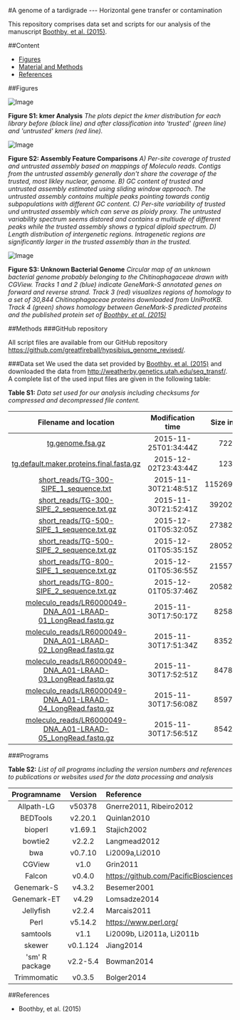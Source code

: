 #A genome of a tardigrade --- Horizontal gene transfer or contamination

This repository comprises data set and scripts for our analysis of the manuscript [Boothby, et al. (2015)](#References).

##Content

- [Figures](#figures)
- [Material and Methods](#methods)
- [References](#references)

##Figures

![Image](https://cdn.rawgit.com/greatfireball/hypsibius_genome_revised/master/supplement/figures/supplementary_figure_1.svg)

**Figure S1: kmer Analysis** *The plots depict the kmer
  distribution for each library before (black line) and after
  classification into 'trusted' (green line) and 'untrusted' kmers
  (red line).*
  
![Image](https://cdn.rawgit.com/greatfireball/hypsibius_genome_revised/master/supplement/figures/supplementary_figure_2.svg)

**Figure S2: Assembly Feature Comparisons** *A) Per-site coverage
  of trusted and untrusted assembly based on mappings of Moleculo
  reads. Contigs from the untrusted assembly generally don't share the
  coverage of the trusted, most likley nuclear, genome. B) GC content
  of trusted and untrusted assembly estimated using sliding window
  approach. The untrusted assembly contains multiple peaks pointing
  towards contig subpopulations with different GC content. C) Per-site
  variability of trusted und untrusted assembly which can serve as
  ploidy proxy. The untrusted variability spectrum seems distored and
  contains a multiude of different peaks while the trusted assembly
  shows a typical diploid spectrum. D) Length distribution of
  intergenetic regions. Intragenetic regions are significantly larger
  in the trusted assembly than in the trusted.*
  
  ![Image](https://cdn.rawgit.com/greatfireball/hypsibius_genome_revised/master/supplement/figures/supplementary_figure_3.svg)

**Figure S3: Unknown Bacterial Genome** *Circular map of an
  unknown bacterial genome probably belonging to the Chitinophagaceae
  drawn with CGView. Tracks 1 and 2 (blue) indicate GeneMark-S annotated
  genes on forward and reverse strand. Track 3 (red) visualizes
  regions of homology to a set of 30,844 Chitinophagaceae proteins
  downloaded from UniProtKB. Track 4 (green) shows homology between
  GeneMark-S predicted proteins and the published protein set of
  [Boothby, et al. (2015)](#References)*

##Methods
###GitHub repository

All script files are available from our GitHub repository
https://github.com/greatfireball/hypsibius_genome_revised/.

###Data set
We used the data set provided by [Boothby, et al. (2015)](#References) and downloaded
the data from http://weatherby.genetics.utah.edu/seq_transf/. A
complete list of the used input files are given in the following table:

**Table S1:** *Data set used for our analysis including checksums for compressed and decompressed file content.*

| Filename and location | Modification time  | Size in Bytes  | MD5 check sum | MD5 check sum decompressed |
|:---------------------:|:------------------:|---------------:|:-------------:|:--------------------------:|
| [tg.genome.fsa.gz](http://weatherby.genetics.utah.edu/seq_transf/tg.genome.fsa.gz) | 2015-11-25T01:34:44Z | 72215266 | b8bd39390ef35dd43d1cda1ca6944d5a | 77be374d28b91232c0810cc4d3cd37b9 |
| [tg.default.maker.proteins.final.fasta.gz](http://weatherby.genetics.utah.edu/seq_transf/tg.default.maker.proteins.final.fasta.gz) | 2015-12-02T23:43:44Z | 12359873 | 2de12e5d28d6dba121973db2071565d9 | 1ad17cfa9e6c26e552fa8048c6ee90af |
| [short\_reads/TG-300-SIPE\_1\_sequence.txt](http://weatherby.genetics.utah.edu/seq_transf/short_reads/TG-300-SIPE_1_sequence.txt) | 2015-11-30T21:48:51Z | 11526955725 | c16b5442c9893b6feaa3aa81a39eefcd | c16b5442c9893b6feaa3aa81a39eefcd |
| [short\_reads/TG-300-SIPE\_2\_sequence.txt.gz](http://weatherby.genetics.utah.edu/seq_transf/short_reads/TG-300-SIPE_2_sequence.txt.gz) | 2015-11-30T21:52:41Z | 3920224257 | 3bea43d66d71926fb620966d281598c6 | bc8423d4fe4275863e0809445ffd21ce |
| [short\_reads/TG-500-SIPE\_1\_sequence.txt.gz](http://weatherby.genetics.utah.edu/seq_transf/short_reads/TG-500-SIPE_1_sequence.txt.gz) | 2015-12-01T05:32:05Z | 2738243219 | da8b15d388961938584343f8926f7b24 | eee7363557ccb1fb0fa75ebe55ae7ee5 |
| [short\_reads/TG-500-SIPE\_2\_sequence.txt.gz](http://weatherby.genetics.utah.edu/seq_transf/short_reads/TG-500-SIPE_2_sequence.txt.gz) | 2015-12-01T05:35:15Z | 2805269168 | aa8c2c345484b9464d272e0993d6968b | 325d74bbafd9b6019609e2fd33eca260 |
| [short_reads/TG-800-SIPE_1_sequence.txt.gz](http://weatherby.genetics.utah.edu/seq_transf/short_reads/TG-800-SIPE_1_sequence.txt.gz) | 2015-12-01T05:36:55Z | 2155735304 | 6e9cce1a27000ae2b4f87181a976df92 | a85568ef53979c367870eee6390f2ced |
| [short\_reads/TG-800-SIPE\_2\_sequence.txt.gz](http://weatherby.genetics.utah.edu/seq_transf/short_reads/TG-800-SIPE_2_sequence.txt.gz) | 2015-12-01T05:37:46Z | 2058207374 | ccf097cf4f13bb5cbc5a8e002250093d | 4a4cc02c2f289d59c300810fb621eb28 |
| [moleculo\_reads/LR6000049-DNA\_A01-LRAAD-01\_LongRead.fastq.gz](http://weatherby.genetics.utah.edu/seq_transf/moleculo_reads/LR6000049-DNA_A01-LRAAD-01_LongRead.fastq.gz) | 2015-11-30T17:50:17Z | 825877986 | 86e75544f2d6ef5185bae419bbd2a4b2 | bace73ed4750b33fc144e56c155454ab |
| [moleculo\_reads/LR6000049-DNA\_A01-LRAAD-02\_LongRead.fastq.gz](http://weatherby.genetics.utah.edu/seq_transf/moleculo_reads/LR6000049-DNA_A01-LRAAD-02_LongRead.fastq.gz) | 2015-11-30T17:51:34Z | 835283315 | 4dea3e39a7a25059a6ebbd5588e845b2 | cb83c39f9a385f0b4fd1e507cfe40ff1 |
| [moleculo\_reads/LR6000049-DNA\_A01-LRAAD-03\_LongRead.fastq.gz](http://weatherby.genetics.utah.edu/seq_transf/moleculo_reads/LR6000049-DNA_A01-LRAAD-03_LongRead.fastq.gz) | 2015-11-30T17:52:51Z | 847867943 | 16276b6ef8dea90721eb67ac21d616e6 | 51d4ce37668684b4aa25e061fb95b4ef |
| [moleculo\_reads/LR6000049-DNA\_A01-LRAAD-04\_LongRead.fastq.gz](http://weatherby.genetics.utah.edu/seq_transf/moleculo_reads/LR6000049-DNA_A01-LRAAD-04_LongRead.fastq.gz) | 2015-11-30T17:56:08Z | 859746540 | 3364040445c7377c9323f82d98a2258c | dbe06ec4248199f416bb1d02ff1e65f5 |
| [moleculo\_reads/LR6000049-DNA\_A01-LRAAD-05\_LongRead.fastq.gz](http://weatherby.genetics.utah.edu/seq_transf/moleculo_reads/LR6000049-DNA_A01-LRAAD-05_LongRead.fastq.gz) | 2015-11-30T17:56:51Z | 854266597 | 7995559df803ef0de0250f1bfac71f1a | 98d30f3ceb813d9f53c6df2ed1fa2239

###Programs

**Table S2:** *List of all programs including the version numbers and references to publications or websites used for the data processing and analysis*

| Programname | Version | Reference |
|:-----------:|:-------:|:----------|
Allpath-LG  | v50378 | Gnerre2011, Ribeiro2012 |
BEDTools    | v2.20.1 |  Quinlan2010 |
bioperl     | v1.69.1 | Stajich2002 |
bowtie2     | v2.2.2 | Langmead2012 |
bwa         | v0.7.10 | Li2009a,Li2010 |
CGView      | v1.0 | Grin2011 |
Falcon      | v0.4.0 | https://github.com/PacificBiosciences/falcon |
Genemark-S  | v4.3.2 | Besemer2001 |
Genemark-ET | v4.29 | Lomsadze2014 |
Jellyfish   | v2.2.4  | Marcais2011 |
Perl        | v5.14.2  | https://www.perl.org/ |
samtools    | v1.1 | Li2009b, Li2011a, Li2011b |
skewer      | v0.1.124 | Jiang2014 |
'sm' R package | v2.2-5.4 | Bowman2014 |
Trimmomatic | v0.3.5 | Bolger2014 |

##References

- Boothby, et al. (2015)